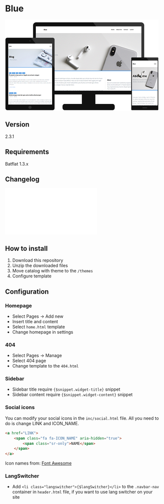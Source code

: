 # Blue
![Preview](./img/previewgithub.png?raw=true)

## Version
2.3.1

## Requirements
Batflat 1.3.x

## Changelog
![View changelog](./CHANGELOG.md)

## How to install
1. Download this repository
2. Unzip the downloaded files
3. Move catalog with theme to the `/themes` 
4. Configure template

## Configuration

### Homepage
- Select Pages -> Add new
- Insert title and content
- Select `home.html` template
- Change homepage in settings

### 404 
- Select Pages -> Manage
- Select 404 page
- Change template to the `404.html`

### Sidebar
- Sidebar title require `{$snippet.widget-title}` snippet
- Sidebar content require `{$snippet.widget-content}` snippet

### Social icons
You can modify your social icons in the `inc/social.html` file. All you need to do is change LINK and ICON_NAME.

```html
<a href="LINK">
    <span class="fa fa-ICON_NAME" aria-hidden="true">
        <span class="sr-only">NAME</span>
    </span>
</a>
```

Icon names from: [Font Awesome](https://fontawesome.com/cheatsheet) 

### LangSwitcher
- Add `<li class="langswitcher">{$langSwitcher}</li>` to the `.navbar-nav` container in `header.html` file, if you want to use lang switcher on your site 